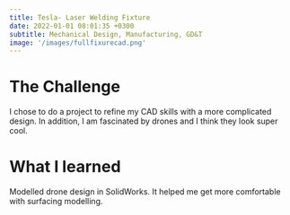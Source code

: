 ```yaml
---
title: Tesla- Laser Welding Fixture
date: 2022-01-01 08:01:35 +0300
subtitle: Mechanical Design, Manufacturing, GD&T
image: '/images/fullfixurecad.png'
---
```


# The Challenge
I chose to do a project to refine my CAD skills with a more complicated design. In addition, I am fascinated by drones and I think they look super cool. 

# What I learned
Modelled drone design in SolidWorks. It helped me get more comfortable with surfacing modelling. 